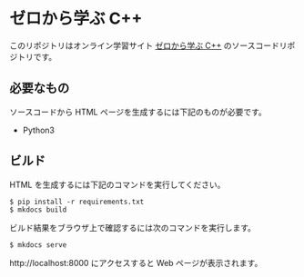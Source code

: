 # ゼロから学ぶ C++

このリポジトリはオンライン学習サイト [ゼロから学ぶ C++] のソースコードリポジトリです。

## 必要なもの

ソースコードから HTML ページを生成するには下記のものが必要です。

- Python3

## ビルド

HTML を生成するには下記のコマンドを実行してください。

```shell
$ pip install -r requirements.txt
$ mkdocs build
```

ビルド結果をブラウザ上で確認するには次のコマンドを実行します。

```shell
$ mkdocs serve
```

http://localhost:8000 にアクセスすると Web ページが表示されます。

[ゼロから学ぶ C++]: https://rinatz.github.io/cpp-book
